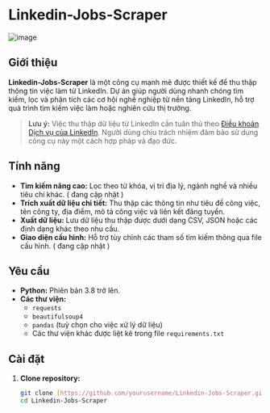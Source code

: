 # Linkedin-Jobs-Scraper

![image](https://github.com/user-attachments/assets/2c854cd1-ec6d-42d2-919a-e71f7c52e2a0)


## Giới thiệu

**Linkedin-Jobs-Scraper** là một công cụ mạnh mẽ được thiết kế để thu thập thông tin việc làm từ LinkedIn. Dự án giúp người dùng nhanh chóng tìm kiếm, lọc và phân tích các cơ hội nghề nghiệp từ nền tảng LinkedIn, hỗ trợ quá trình tìm kiếm việc làm hoặc nghiên cứu thị trường.

> **Lưu ý:** Việc thu thập dữ liệu từ LinkedIn cần tuân thủ theo [Điều khoản Dịch vụ của LinkedIn](https://www.linkedin.com/legal/user-agreement). Người dùng chịu trách nhiệm đảm bảo sử dụng công cụ này một cách hợp pháp và đạo đức.

## Tính năng

- **Tìm kiếm nâng cao:** Lọc theo từ khóa, vị trí địa lý, ngành nghề và nhiều tiêu chí khác. ( đang cập nhật )
- **Trích xuất dữ liệu chi tiết:** Thu thập các thông tin như tiêu đề công việc, tên công ty, địa điểm, mô tả công việc và liên kết đăng tuyển.
- **Xuất dữ liệu:** Lưu dữ liệu thu thập được dưới dạng CSV, JSON hoặc các định dạng khác theo nhu cầu.
- **Giao diện cấu hình:** Hỗ trợ tùy chỉnh các tham số tìm kiếm thông qua file cấu hình. ( đang cập nhật )

## Yêu cầu

- **Python:** Phiên bản 3.8 trở lên.
- **Các thư viện:**  
  - `requests`
  - `beautifulsoup4`
  - `pandas` (tuỳ chọn cho việc xử lý dữ liệu)
  - Các thư viện khác được liệt kê trong file `requirements.txt`

## Cài đặt

1. **Clone repository:**

   ```bash
   git clone [https://github.com/yourusername/Linkedin-Jobs-Scraper.git](https://github.com/PhanQuocTrung18/Linkedin-Jobs-Scraper.git)
   cd Linkedin-Jobs-Scraper
